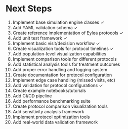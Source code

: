 # Next Steps

1. Implement base simulation engine classes ✓
2. Add YAML validation schema ✓
3. Create reference implementation of Eylea protocols ✓
4. Add unit test framework ✓
5. Implement basic visit/decision workflow ✓
6. Create visualization tools for protocol timelines ✓
7. Add population-level visualization capabilities
8. Implement comparison tools for different protocols
9. Add statistical analysis tools for treatment outcomes
10. Add proper error handling and logging system
11. Create documentation for protocol configuration
12. Implement edge case handling (missed visits, etc)
13. Add validation for protocol configurations ✓
14. Create example notebooks/tutorials
15. Add CI/CD pipeline
16. Add performance benchmarking suite
17. Create protocol comparison visualization tools
18. Add sensitivity analysis framework
19. Implement protocol optimization tools
20. Add real-world data validation framework
